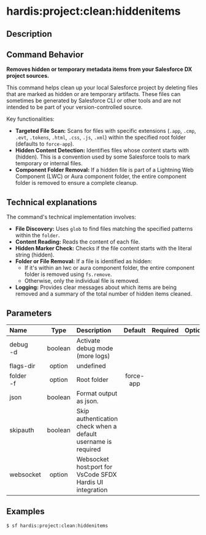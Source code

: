 <!-- This file has been generated with command 'sf hardis:doc:plugin:generate'. Please do not update it manually or it may be overwritten -->
# hardis:project:clean:hiddenitems

## Description


## Command Behavior

**Removes hidden or temporary metadata items from your Salesforce DX project sources.**

This command helps clean up your local Salesforce project by deleting files that are marked as hidden or are temporary artifacts. These files can sometimes be generated by Salesforce CLI or other tools and are not intended to be part of your version-controlled source.

Key functionalities:

- **Targeted File Scan:** Scans for files with specific extensions (`.app`, `.cmp`, `.evt`, `.tokens`, `.html`, `.css`, `.js`, `.xml`) within the specified root folder (defaults to `force-app`).
- **Hidden Content Detection:** Identifies files whose content starts with (hidden). This is a convention used by some Salesforce tools to mark temporary or internal files.
- **Component Folder Removal:** If a hidden file is part of a Lightning Web Component (LWC) or Aura component folder, the entire component folder is removed to ensure a complete cleanup.

## Technical explanations

The command's technical implementation involves:

- **File Discovery:** Uses `glob` to find files matching the specified patterns within the `folder`.
- **Content Reading:** Reads the content of each file.
- **Hidden Marker Check:** Checks if the file content starts with the literal string (hidden).
- **Folder or File Removal:** If a file is identified as hidden:
  - If it's within an lwc or aura component folder, the entire component folder is removed using `fs.remove`.
  - Otherwise, only the individual file is removed.
- **Logging:** Provides clear messages about which items are being removed and a summary of the total number of hidden items cleaned.


## Parameters

|Name|Type|Description|Default|Required|Options|
|:---|:--:|:----------|:-----:|:------:|:-----:|
|debug<br/>-d|boolean|Activate debug mode (more logs)||||
|flags-dir|option|undefined||||
|folder<br/>-f|option|Root folder|force-app|||
|json|boolean|Format output as json.||||
|skipauth|boolean|Skip authentication check when a default username is required||||
|websocket|option|Websocket host:port for VsCode SFDX Hardis UI integration||||

## Examples

```shell
$ sf hardis:project:clean:hiddenitems
```


